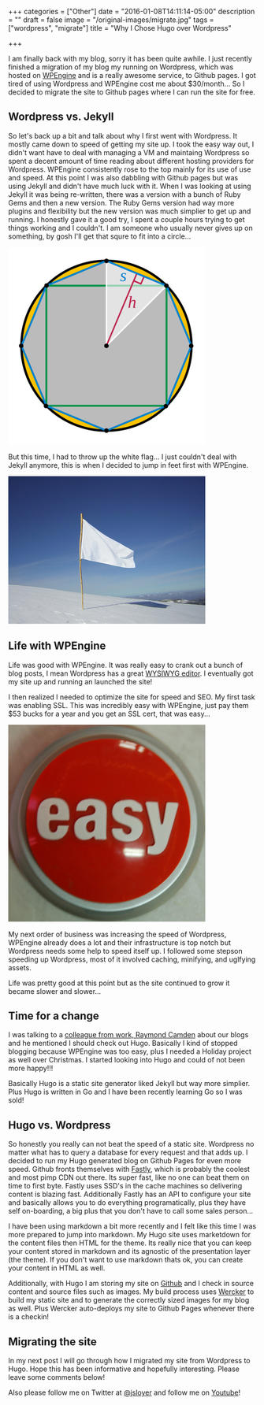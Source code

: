 +++
categories = ["Other"]
date = "2016-01-08T14:11:14-05:00"
description = ""
draft = false
image = "/original-images/migrate.jpg"
tags = ["wordpress", "migrate"]
title = "Why I Chose Hugo over Wordpress"

+++

I am finally back with my blog, sorry it has been quite awhile.  I just recently finished a migration of my blog my running on Wordpress, which was hosted on [WPEngine](http://wpengine.com) and is a really awesome service, to Github pages.  I got tired of using Wordpress and WPEngine cost me about $30/month...  So I decided to migrate the site to Github pages where I can run the site for free.

## Wordpress vs. Jekyll

So let's back up a bit and talk about why I first went with Wordpress.  It mostly came down to speed of getting my site up.  I took the easy way out, I didn't want have to deal with managing a VM and maintaing Wordpress so spent a decent amount of time reading about different hosting providers for Wordpress.  WPEngine consistently rose to the top mainly for its use of use and speed.  At this point I was also dabbling with Github pages but was using Jekyll and didn't have much luck with it.  When I was looking at using Jekyll it was being re-written, there was a version with a bunch of Ruby Gems and then a new version.  The Ruby Gems version had way more plugins and flexibility but the new version was much simplier to get up and running.  I honestly gave it a good try, I spent a couple hours trying to get things working and I couldn't.  I am someone who usually never gives up on something, by gosh I'll get that squre to fit into a circle...

[![square into a cirlc](/images/circle-into-square-thumb.png)](/images/circle-into-square-thumb.png)

But this time, I had to throw up the white flag...  I just couldn't deal with Jekyll anymore, this is when I decided to jump in feet first with WPEngine.

[![white flag](/images/white-flag-thumb.jpg)](/images/white-flag-thumb.jpg)

## Life with WPEngine

Life was good with WPEngine.  It was really easy to crank out a bunch of blog posts, I mean Wordpress has a great [WYSIWYG editor](https://en.wikipedia.org/wiki/WYSIWYG).  I eventually got my site up and running an launched the site!

I then realized I needed to optimize the site for speed and SEO.  My first task was enabling SSL.  This was incredibly easy with WPEngine, just pay them $53 bucks for a year and you get an SSL cert, that was easy...

[![easy](/images/easy-thumb.jpg)](/images/easy-thumb.jpg)

My next order of business was increasing the speed of Wordpress, WPEngine already does a lot and their infrastructure is top notch but Wordpress needs some help to speed itself up.  I followed some stepson speeding up Wordpress, most of it involved caching, minifying, and uglfying assets.

Life was pretty good at this point but as the site continued to grow it became slower and slower...

## Time for a change

I was talking to a [colleague from work, Raymond Camden](https://twitter.com/raymondcamden) about our blogs and he mentioned I should check out Hugo.  Basically I kind of stopped blogging because WPEngine was too easy, plus I needed a Holiday project as well over Christmas.  I started looking into Hugo and could of not been more happy!!!

Basically Hugo is a static site generator liked Jekyll but way more simplier.  Plus Hugo is written in Go and I have been recently learning Go so I was sold!

## Hugo vs. Wordpress

So honestly you really can not beat the speed of a static site.  Wordpress no matter what has to query a database for every request and that adds up.  I decided to run my Hugo generated blog on Github Pages for even more speed.  Github fronts themselves with [Fastly](http://fastly.com), which is probably the coolest and most pimp CDN out there.  Its super fast, like no one can beat them on time to first byte.  Fastly uses SSD's in the cache machines so delivering content is blazing fast.  Additionally Fastly has an API to configure your site and basically allows you to do everything programatically, plus they have self on-boarding, a big plus that you don't have to call some sales person...

I have been using markdown a bit more recently and I felt like this time I was more prepared to jump into markdown.  My Hugo site uses marketdown for the content files then HTML for the theme.  Its really nice that you can keep your content stored in markdown and its agnostic of the presentation layer (the theme).  If you don't want to use markdown thats ok, you can create your content in HTML as well.

Additionally, with Hugo I am storing my site on [Github](http://github.com/jsloyer/jsloyer) and I check in source content and source files such as images.  My build process uses [Wercker](http://wercker.com) to build my static site and to generate the correctly sized images for my blog as well.  Plus Wercker auto-deploys my site to Github Pages whenever there is a checkin!

## Migrating the site

In my next post I will go through how I migrated my site from Wordpress to Hugo.  Hope this has been informative and hopefully interesting.  Please leave some comments below!

Also please follow me on Twitter at [@jsloyer](http://twitter.com/jsloyer) and follow me on [Youtube](https://www.youtube.com/channel/UCQb6E0NWy6kVglreLNigxng)!
